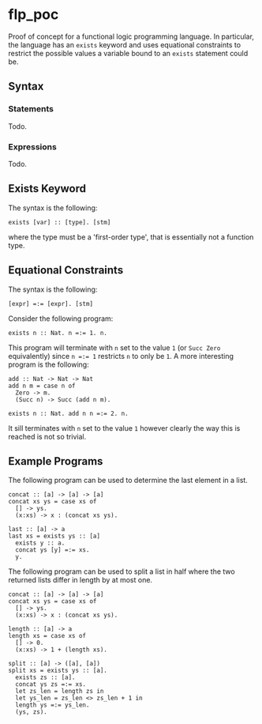 # flp_poc

Proof of concept for a functional logic programming language. In particular, the language has an `exists` keyword and uses equational constraints to restrict the possible values a variable bound to an `exists` statement could be.

## Syntax

### Statements

Todo.

### Expressions

Todo.

## Exists Keyword

The syntax is the following:

```
exists [var] :: [type]. [stm]
```

where the type must be a 'first-order type', that is essentially not a function type.

## Equational Constraints

The syntax is the following:

```
[expr] =:= [expr]. [stm]
```

Consider the following program:

```
exists n :: Nat. n =:= 1. n.
```

This program will terminate with `n` set to the value `1` (or `Succ Zero` equivalently) since `n =:= 1` restricts `n` to only be `1`. A more interesting program is the following:

```
add :: Nat -> Nat -> Nat
add n m = case n of
  Zero -> m.
  (Succ n) -> Succ (add n m).

exists n :: Nat. add n n =:= 2. n.
```

It sill terminates with `n` set to the value `1` however clearly the way this is reached is not so trivial.

## Example Programs

The following program can be used to determine the last element in a list.

```
concat :: [a] -> [a] -> [a]
concat xs ys = case xs of
  [] -> ys.
  (x:xs) -> x : (concat xs ys).

last :: [a] -> a
last xs = exists ys :: [a]
  exists y :: a.
  concat ys [y] =:= xs.
  y.
```

The following program can be used to split a list in half where the two returned lists differ in length by at most one. 

```
concat :: [a] -> [a] -> [a]
concat xs ys = case xs of
  [] -> ys.
  (x:xs) -> x : (concat xs ys).

length :: [a] -> a
length xs = case xs of
  [] -> 0.
  (x:xs) -> 1 + (length xs).

split :: [a] -> ([a], [a])
split xs = exists ys :: [a].
  exists zs :: [a].
  concat ys zs =:= xs.
  let zs_len = length zs in
  let ys_len = zs_len <> zs_len + 1 in
  length ys =:= ys_len.
  (ys, zs).
```
